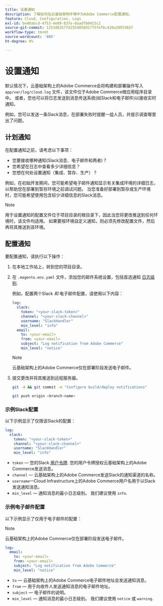 ```yaml
---
title: 设置通知
description: 了解如何在云基础架构环境中为Adobe Commerce配置通知。
feature: Cloud, Configuration, Logs
exl-id: be48abcd-4753-4e89-83fe-0aadfb0415c2
source-git-commit: 1253d8357fd2554050d1775fefbc420a2097db5f
workflow-type: tm+mt
source-wordcount: '405'
ht-degree: 0%

---
```


# 设置通知

默认情况下，云基础架构上的Adobe Commerce会将构建和部署操作写入 `app/var/log/cloud.log` 文件，该文件位于Adobe Commerce根应用程序目录中。 或者，您也可以将日志发送到消息传送系统(如Slack和电子邮件)以接收实时通知。

例如，您可以发送一条Slack消息，在部署失败时提醒一组人员，并提示调查哪里出了问题。

## 计划通知

在配置通知之前，请考虑以下事项：

- 您要接收哪种通知(Slack消息、电子邮件和两者)？
- 您希望在日志中查看多少详细信息？
- 您想在何处设置通知（集成、暂存、生产）？

例如，在初始开发期间，您可能希望电子邮件通知显示有关集成环境的详细日志，以帮助您在部署到暂存环境之前调试问题。 当您准备好部署到暂存或生产环境时，您可能希望使用包含较少详细信息的Slack消息。

>[!NOTE]
>
>用于设置通知的配置文件位于项目目录的根目录下，因此当您将更改推送到任何环境时，该文件均适用。 如果要按环境自定义通知，则必须先修改配置文件，然后再将其推送到该环境。

## 配置通知

要配置通知，请执行以下操作：

1. 在本地工作站上，转到您的项目目录。
1. 在 `.magento.env.yaml` 文件，添加您的邮件系统设置，包括首选通知 [日志级别](log-handlers.md#log-levels).

   例如，配置两个Slack _和_ 电子邮件配置，请使用以下内容：

   ```yaml
   log:
     slack:
       token: "<your-slack-token>"
       channel: "<your-slack-channel>"
       username: "SlackHandler"
       min_level: "info"
     email:
       to: <your-email>
       from: <your-email>
       subject: "Log notification from Adobe Commerce"
       min_level: "notice"
   ```

   >[!NOTE]
   >
   >云基础架构上的Adobe Commerce仅在部署阶段发送电子邮件。

1. 提交更改并将其推送到远程服务器。

   ```bash
   git -A && git commit -m "Configure build/deploy notifications"
   ```

   ```bash
   git push origin <branch-name>
   ```

### 示例Slack配置

以下示例显示了仅限该Slack的配置：

```yaml
log:
  slack:
    token: "<your-slack-token>"
    channel: "<your-slack-channel>"
    username: "SlackHandler"
    min_level: "info"
```

- `token` — 您的Slack [用户令牌](https://api.slack.com/docs/token-types#user). 您的用户令牌授权云基础架构上的Adobe Commerce发送消息。
- `channel` — 云基础架构上的Adobe Commerce发送Slack的通知渠道的名称。
- `username`—Cloud Infrastructure上的Adobe Commerce用户名用于以Slack发送通知消息。
- `min_level` — 通知消息的最小日志级别。 我们建议使用 `info`.

### 示例电子邮件配置

以下示例显示了仅用于电子邮件的配置：

>[!NOTE]
>
>云基础架构上的Adobe Commerce仅在部署阶段发送电子邮件。

```yaml
log:
  email:
    to: <your-email>
    from: <your-email>
    subject: "Log notification from Adobe Commerce"
    min_level: "notice"
```

- `to` — 云基础架构上的Adobe Commerce电子邮件地址会发送通知消息。
- `from` — 用于向收件人发送通知消息的电子邮件地址。
- `subject` — 电子邮件的说明。
- `min_level` — 通知消息的最小日志级别。 我们建议使用 `notice` 或 `warning`.
